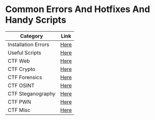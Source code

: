 # Common Errors And Hotfixes And Handy Scripts
|Category|Link|
| ------ |------|
| Installation Errors|[Here](https://github.com/echobash/commonErrorsTricksAndHotfixes/tree/master/InstallationErrors)|
|Useful Scripts|[Here](https://github.com/echobash/commonErrorsTricksAndHotfixes/tree/master/UsefulScripts)|
|CTF Web|[Here](https://github.com/echobash/commonErrorsTricksAndHotfixes/tree/master/CTF/web)|
|CTF Crypto|[Here](https://github.com/echobash/commonErrorsTricksAndHotfixes/tree/master/CTF/crypto)|
|CTF Forensics|[Here](https://github.com/echobash/commonErrorsTricksAndHotfixes/tree/master/CTF/forensics)|
|CTF OSINT|[Here](https://github.com/echobash/commonErrorsTricksAndHotfixes/tree/master/CTF/osint)|
|CTF Steganography|[Here](https://github.com/echobash/commonErrorsTricksAndHotfixes/tree/master/CTF/stego)|
|CTF PWN|[Here](https://github.com/echobash/commonErrorsTricksAndHotfixes/tree/master/CTF/pwn)|
|CTF Misc|[Here](https://github.com/echobash/commonErrorsTricksAndHotfixes/tree/master/CTF/misc)|
